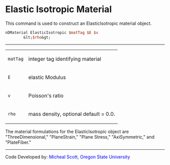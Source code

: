 # Elastic Isotropic Material

<p>This command is used to construct an ElasticIsotropic material
object.</p>

```tcl
nDMaterial ElasticIsotropic $matTag $E $v
        &lt;$rho&gt;
```
<hr />
<table>
<tbody>
<tr class="odd">
<td><code class="parameter-table-variable">matTag</code></td>
<td><p>integer tag identifying material</p></td>
</tr>
<tr class="even">
<td><code class="parameter-table-variable">E</code></td>
<td><p>elastic Modulus</p></td>
</tr>
<tr class="odd">
<td><code class="parameter-table-variable">v</code></td>
<td><p>Poisson's ratio</p></td>
</tr>
<tr class="even">
<td><code class="parameter-table-variable">rho</code></td>
<td><p>mass density, optional default = 0.0.</p></td>
</tr>
</tbody>
</table>
<p>The material formulations for the ElasticIsotropic object are
"ThreeDimensional," "PlaneStrain," "Plane Stress," "AxiSymmetric," and
"PlateFiber."</p>
<hr />
<p>Code Developed by: <span style="color:blue"> Micheal Scott,
Oregon State University </span></p>
